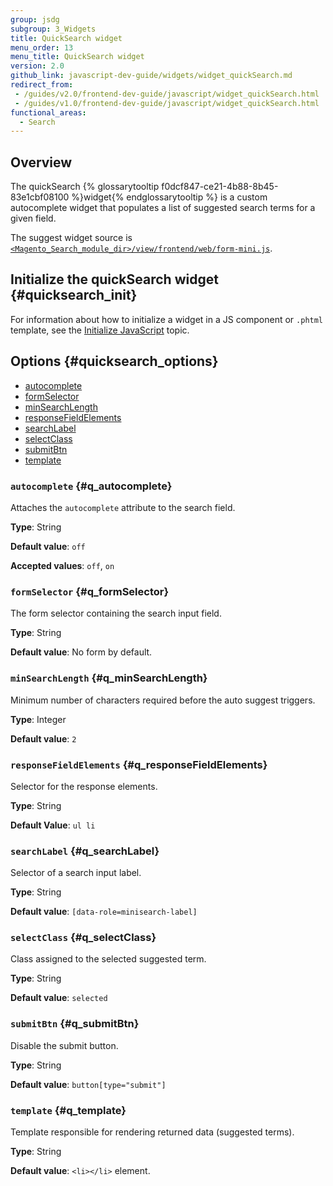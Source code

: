 ```yaml
---
group: jsdg
subgroup: 3_Widgets
title: QuickSearch widget
menu_order: 13
menu_title: QuickSearch widget
version: 2.0
github_link: javascript-dev-guide/widgets/widget_quickSearch.md
redirect_from:
 - /guides/v2.0/frontend-dev-guide/javascript/widget_quickSearch.html
 - /guides/v1.0/frontend-dev-guide/javascript/widget_quickSearch.html
functional_areas:
  - Search
---
```


## Overview

The quickSearch {% glossarytooltip f0dcf847-ce21-4b88-8b45-83e1cbf08100 %}widget{% endglossarytooltip %} is a custom autocomplete widget that populates a list of suggested search terms for a given field. 

The suggest widget source is <a href="{{ site.mage2000url }}app/code/Magento/Search/view/frontend/web/form-mini.js" target="_blank"><code>&lt;Magento_Search_module_dir&gt;/view/frontend/web/form-mini.js</code></a>.

## Initialize the quickSearch widget   {#quicksearch_init}

For information about how to initialize a widget in a JS component or `.phtml` template, see the <a href="{{ page.baseurl }}/javascript-dev-guide/javascript/js_init.html" target="_blank">Initialize JavaScript</a> topic.

## Options   {#quicksearch_options}

<ul>
<li><a href="#q_autocomplete">autocomplete</a></li>
<li><a href="#q_formSelector">formSelector</a></li>
<li><a href="#q_minSearchLength">minSearchLength</a></li>
<li><a href="#q_responseFieldElements">responseFieldElements</a></li>
<li><a href="#q_searchLabel">searchLabel</a></li>
<li><a href="#q_selectClass">selectClass</a></li>
<li><a href="#q_submitBtn">submitBtn</a></li>
<li><a href="#q_template">template</a></li>
</ul>


### `autocomplete`   {#q_autocomplete}

Attaches the `autocomplete` attribute to the search field.

**Type**: String

**Default value**: `off`

**Accepted values**: `off`, `on`


### `formSelector`   {#q_formSelector}

The form selector containing the search input field.

**Type**: String 

**Default value**: No form by default.


### `minSearchLength`   {#q_minSearchLength}

Minimum number of characters required before the auto suggest triggers.

**Type**: Integer

**Default value**: `2`

### `responseFieldElements`   {#q_responseFieldElements}

Selector for the response elements.

**Type**: String

**Default Value**: `ul li`

### `searchLabel`   {#q_searchLabel}

Selector of a search input label.

**Type**: String

**Default value**: `[data-role=minisearch-label]`

### `selectClass`   {#q_selectClass}

Class assigned to the selected suggested term.

**Type**: String

**Default value**: `selected`

### `submitBtn`   {#q_submitBtn}

Disable the submit button. 

**Type**: String

**Default value**: `button[type="submit"]`

### `template`   {#q_template}

Template responsible for rendering returned data (suggested terms).

**Type**: String

**Default value**: `<li></li>` element.


